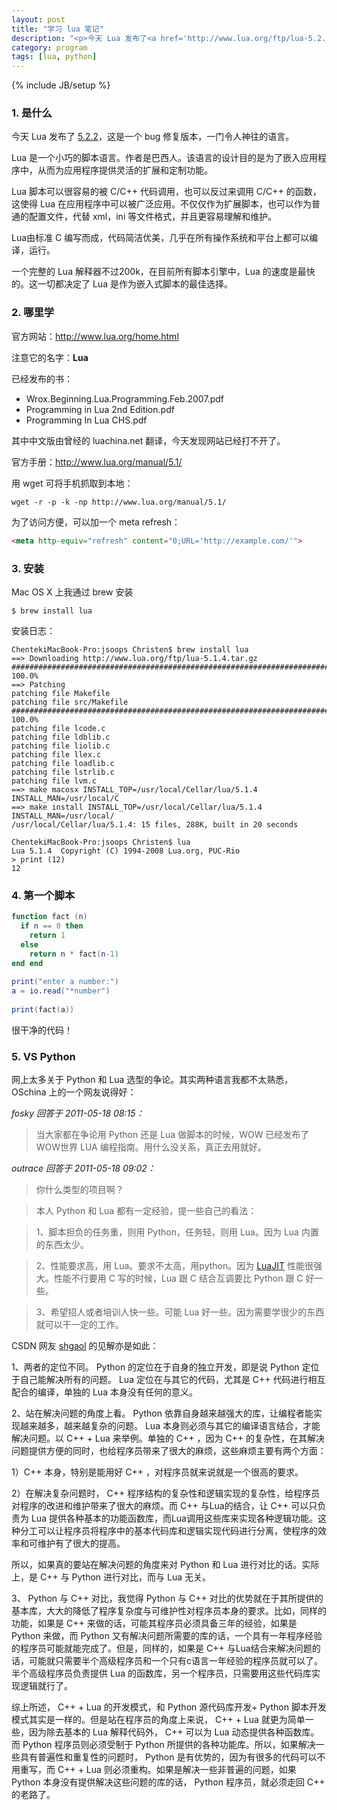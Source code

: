 ```yaml
---
layout: post
title: "学习 lua 笔记"
description: "<p>今天 Lua 发布了<a href='http://www.lua.org/ftp/lua-5.2.2.tar.gz'  target='_blank'>5.2.2</a>，这是一个 bug 修复版本，一门令人神往的语言。</p><p>Lua 是一个小巧的脚本语言。作者是巴西人。该语言的设计目的是为了嵌入应用程序中，从而为应用程序提供灵活的扩展和定制功能。</p><p>Lua 脚本可以很容易的被 C/C++ 代码调用，也可以反过来调用 C/C++ 的函数，这使得 Lua 在应用程序中可以被广泛应用。不仅仅作为扩展脚本，也可以作为普通的配置文件，代替 xml，ini 等文件格式，并且更容易理解和维护。</p><p>Lua由标准 C 编写而成，代码简洁优美，几乎在所有操作系统和平台上都可以编译，运行。</p><p>一个完整的 Lua 解释器不过200k，在目前所有脚本引擎中，Lua 的速度是最快的。这一切都决定了 Lua 是作为嵌入式脚本的最佳选择。</p>"
category: program
tags: [lua, python]
---
```

{% include JB/setup %}


### 1. 是什么

今天 Lua 发布了 [5.2.2](http://www.lua.org/ftp/lua-5.2.2.tar.gz)，这是一个 bug 修复版本，一门令人神往的语言。

Lua 是一个小巧的脚本语言。作者是巴西人。该语言的设计目的是为了嵌入应用程序中，从而为应用程序提供灵活的扩展和定制功能。

Lua 脚本可以很容易的被 C/C++ 代码调用，也可以反过来调用 C/C++ 的函数，这使得 Lua 在应用程序中可以被广泛应用。不仅仅作为扩展脚本，也可以作为普通的配置文件，代替 xml，ini 等文件格式，并且更容易理解和维护。

Lua由标准 C 编写而成，代码简洁优美，几乎在所有操作系统和平台上都可以编译，运行。

一个完整的 Lua 解释器不过200k，在目前所有脚本引擎中，Lua 的速度是最快的。这一切都决定了 Lua 是作为嵌入式脚本的最佳选择。

### 2. 哪里学

官方网站：<http://www.lua.org/home.html>

注意它的名字：**Lua**

已经发布的书：

* Wrox.Beginning.Lua.Programming.Feb.2007.pdf
* Programming in Lua 2nd Edition.pdf
* Programming In Lua CHS.pdf

其中中文版由曾经的 luachina.net 翻译，今天发现网站已经打不开了。

官方手册：<http://www.lua.org/manual/5.1/>

用 wget 可将手机抓取到本地：

```
wget -r -p -k -np http://www.lua.org/manual/5.1/
```

为了访问方便，可以加一个 meta refresh：

```html
<meta http-equiv="refresh" content="0;URL='http://example.com/'">
```

### 3. 安装

Mac OS X 上我通过 brew 安装

`$ brew install lua`

安装日志：

```
ChentekiMacBook-Pro:jsoops Christen$ brew install lua
==> Downloading http://www.lua.org/ftp/lua-5.1.4.tar.gz
######################################################################## 100.0%
==> Patching
patching file Makefile
patching file src/Makefile
######################################################################## 100.0%
patching file lcode.c
patching file ldblib.c
patching file liolib.c
patching file llex.c
patching file loadlib.c
patching file lstrlib.c
patching file lvm.c
==> make macosx INSTALL_TOP=/usr/local/Cellar/lua/5.1.4 INSTALL_MAN=/usr/local/C
==> make install INSTALL_TOP=/usr/local/Cellar/lua/5.1.4 INSTALL_MAN=/usr/local/
/usr/local/Cellar/lua/5.1.4: 15 files, 288K, built in 20 seconds
 
ChentekiMacBook-Pro:jsoops Christen$ lua
Lua 5.1.4  Copyright (C) 1994-2008 Lua.org, PUC-Rio
> print (12)
12
```

### 4. 第一个脚本

```lua
function fact (n)
  if n == 0 then
    return 1
  else
    return n * fact(n-1)
end end
 
print("enter a number:")
a = io.read("*number")
 
print(fact(a))
```
很干净的代码！

### 5. VS Python

网上太多关于 Python 和 Lua 选型的争论。其实两种语言我都不太熟悉，OSchina 上的一个网友说得好：

*fosky 回答于 2011-05-18 08:15：*

>当大家都在争论用 Python 还是 Lua 做脚本的时候，WOW 已经发布了 WOW世界 LUA 编程指南。用什么没关系，真正去用就好。

*outrace 回答于 2011-05-18 09:02：*

>你什么类型的项目啊？

>本人 Python 和 Lua 都有一定经验，提一些自己的看法：

>1、脚本担负的任务重，则用 Python，任务轻，则用 Lua。因为 Lua 内置的东西太少。

>2、性能要求高，用 Lua。要求不太高，用python。因为 [LuaJIT](http://luajit.org/) 性能很强大。性能不行要用 C 写的时候，Lua 跟 C 结合互调要比 Python 跟 C 好一些。

>3、希望招人或者培训人快一些。可能 Lua 好一些。因为需要学很少的东西就可以干一定的工作。

CSDN 网友 [shgaol](http://blog.csdn.net/shgaol/article/details/3746477) 的见解亦是如此：

1、两者的定位不同。 Python 的定位在于自身的独立开发，即是说 Python 定位于自己能解决所有的问题。 Lua 定位在与其它的代码，尤其是 C++ 代码进行相互配合的编译，单独的 Lua 本身没有任何的意义。

2、站在解决问题的角度上看。 Python 依靠自身越来越强大的库，让编程者能实现越来越多，越来越复杂的问题。 Lua 本身则必须与其它的编译语言结合，才能解决问题。以 C++ + Lua 来举例。单独的 C++ ，因为 C++ 的复杂性，在其解决问题提供方便的同时，也给程序员带来了很大的麻烦，这些麻烦主要有两个方面：

1）C++ 本身，特别是能用好 C++ ，对程序员就来说就是一个很高的要求。

2）在解决复杂问题时， C++ 程序结构的复杂性和逻辑实现的复杂性，给程序员对程序的改进和维护带来了很大的麻烦。而 C++ 与Lua的结合，让 C++ 可以只负责为 Lua 提供各种基本的功能函数库，而Lua调用这些库来实现各种逻辑功能。这种分工可以让程序员将程序中的基本代码库和逻辑实现代码进行分离，使程序的效率和可维护有了很大的提高。

所以，如果真的要站在解决问题的角度来对 Python 和 Lua 进行对比的话。实际上，是 C++ 与 Python 进行对比，而与 Lua 无关。

3、 Python 与 C++ 对比，我觉得 Python 与 C++ 对比的优势就在于其所提供的基本库，大大的降低了程序复杂度与可维护性对程序员本身的要求。比如，同样的功能，如果是 C++ 来做的话，可能其程序员必须具备三年的经验，如果是 Python 来做，而 Python 又有解决问题所需要的库的话，一个具有一年程序经验的程序员可能就能完成了。但是，同样的，如果是 C++ 与Lua结合来解决问题的话，可能就只需要半个高级程序员和一个只有c语言一年经验的程序员就可以了。半个高级程序员负责提供 Lua 的函数库，另一个程序员，只需要用这些代码库实现逻辑就行了。

综上所述， C++ + Lua 的开发模式，和 Python 源代码库开发+ Python 脚本开发模式其实是一样的。但是站在程序员的角度上来说， C++ + Lua 就更为简单一些，因为除去基本的 Lua 解释代码外， C++ 可以为 Lua 动态提供各种函数库。而 Python 程序员则必须受制于 Python 所提供的各种功能库。所以，如果解决一些具有普遍性和重复性的问题时， Python 是有优势的，因为有很多的代码可以不用重写，而 C++ + Lua 则必须重构。如果是解决一些非普遍的问题，如果 Python 本身没有提供解决这些问题的库的话， Python 程序员，就必须走回 C++ 的老路了。








